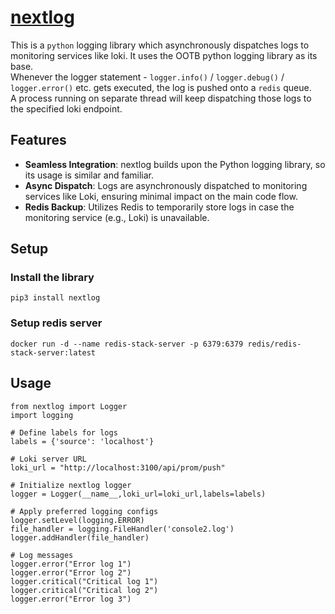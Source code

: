 # [nextlog](https://pypi.org/project/nextlog/)
This is a `python` logging library which asynchronously dispatches logs to monitoring services like loki.
It uses the OOTB python logging library as its base.<br>
Whenever the logger statement - `logger.info()` / `logger.debug()` / `logger.error()` etc. gets executed, the log is pushed onto a `redis` queue.<br>
A process running on separate thread will keep dispatching those logs to the specified loki endpoint.

## Features
- **Seamless Integration**: nextlog builds upon the Python logging library, so its usage is similar and familiar.
- **Async Dispatch**: Logs are asynchronously dispatched to monitoring services like Loki, ensuring minimal impact on the main code flow.
- **Redis Backup**: Utilizes Redis to temporarily store logs in case the monitoring service (e.g., Loki) is unavailable.

## Setup
### Install the library 
`pip3 install nextlog`
### Setup redis server
`docker run -d --name redis-stack-server -p 6379:6379 redis/redis-stack-server:latest`

## Usage

```
from nextlog import Logger
import logging

# Define labels for logs
labels = {'source': 'localhost'}

# Loki server URL
loki_url = "http://localhost:3100/api/prom/push"

# Initialize nextlog logger
logger = Logger(__name__,loki_url=loki_url,labels=labels)

# Apply preferred logging configs
logger.setLevel(logging.ERROR)
file_handler = logging.FileHandler('console2.log')
logger.addHandler(file_handler)

# Log messages
logger.error("Error log 1")
logger.error("Error log 2")
logger.critical("Critical log 1")
logger.critical("Critical log 2")
logger.error("Error log 3")


```
